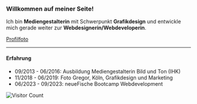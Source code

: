 ### Willkommen auf meiner Seite!

Ich bin **Mediengestalterin** mit Schwerpunkt **Grafikdesign** und entwickle mich gerade weiter zur **Webdesignerin/Webdeveloperin**.

[Profilfoto](https://www.zooroyal.de/magazin/wp-content/uploads/2022/05/209656_AdobeStock_291562204_Cute-red-kitten-sleeps-on-the-back-on-sofa-covered-with-a-gray-knitted-blanket-Adorable-little-pet-C-min-scaled.jpg)

---

#### Erfahrung

- 09/2013 - 06/2016: Ausbildung Mediengestalterin Bild und Ton (IHK)
- 11/2018 - 06/2019: Foto Gregor, Köln, Grafikdesign und Marketing
- 06/2023 - 09/2023: neueFische Bootcamp Webdevelopment

![Visitor Count](https://www.instagram.com/miejke/)













